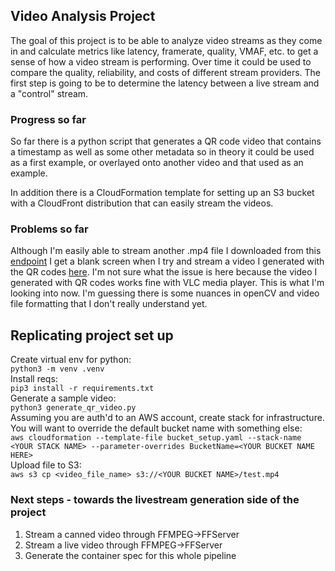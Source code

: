 ## Video Analysis Project 
The goal of this project is to be able to analyze video streams as they come in and calculate metrics like latency, 
framerate, quality, VMAF, etc. to get a sense of how a video stream is performing. Over time it could be used to compare 
the quality, reliability, and costs of different stream providers. The first step is going to be to determine the latency 
between a live stream and a "control" stream. 

### Progress so far 
So far there is a python script that generates a QR code video that contains a timestamp as well as some other metadata 
so in theory it could be used as a first example, or overlayed onto another video and that used as an example.

In addition there is a CloudFormation template for setting up an S3 bucket with a CloudFront distribution that can easily
stream the videos.

### Problems so far
Although I'm easily able to stream another .mp4 file I downloaded from this [endpoint](https://d2ouqtwc83zphe.cloudfront.net/earth.mp4)
I get a blank screen when I try and stream a video I generated with the QR codes [here](https://d2ouqtwc83zphe.cloudfront.net/firstVideoMp4).
I'm not sure what the issue is here because the video I generated with QR codes works fine with VLC media player. This
is what I'm looking into now. I'm guessing there is some nuances in openCV and video file formatting that I don't really
understand yet.

## Replicating project set up

Create virtual env for python:  
`python3 -m venv .venv`  
Install reqs:  
`pip3 install -r requirements.txt`  
Generate a sample video:  
`python3 generate_qr_video.py`  
Assuming you are auth'd to an AWS account, create stack for infrastructure. You will want to override the default bucket name with something else:  
`aws cloudformation --template-file bucket_setup.yaml --stack-name <YOUR STACK NAME> --parameter-overrides BucketName=<YOUR BUCKET NAME HERE>`  
Upload file to S3:  
`aws s3 cp <video_file_name> s3://<YOUR BUCKET NAME>/test.mp4`

### Next steps - towards the livestream generation side of the project
1. Stream a canned video through FFMPEG->FFServer
2. Stream a live video through FFMPEG->FFServer
3. Generate the container spec for this whole pipeline
